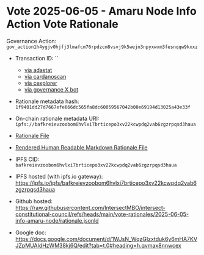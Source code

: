 
# Vote 2025-06-05 - Amaru Node Info Action Vote Rationale

Governance Action: `gov_action1h4ygjv0hjfj3lmafcm76rpdzcm8vsvj9k5wejn3npyxwxm3fesnqqw9kxxz`

- Transaction ID: ``
  - [via adastat](https://adastat.net/transactions/)
  - [via cardanoscan](https://cardanoscan.io/vote/)
  - [via cexplorer](https://cexplorer.io/tx//governance#data)
  - [via governance X bot](https://x.com/GovActions/status/)

- Rationale metadata hash: `1f9401dd27d7667efe666dc565fa8dc60059567042b00e69194d13025a43e33f`
- On-chain rationale metadata URI: `ipfs://bafkreievzoobom6hvlxi7brticepo3xv22kcwpdq2vab6zgzrpqsd3haua`

- [Rationale File](./rationale.jsonld)
- [Rendered Human Readable Markdown Rationale File](./rationale.jsonld.md)

- IPFS CID: `bafkreievzoobom6hvlxi7brticepo3xv22kcwpdq2vab6zgzrpqsd3haua`
- IPFS hosted (with ipfs.io gateway): <https://ipfs.io/ipfs/bafkreievzoobom6hvlxi7brticepo3xv22kcwpdq2vab6zgzrpqsd3haua>

- Github hosted: <https://raw.githubusercontent.com/IntersectMBO/intersect-constitutional-council/refs/heads/main/vote-rationales/2025-06-05-info-amaru-node/rationale.jsonld>
- Google doc: <https://docs.google.com/document/d/1WJsN_WqzGIzxtduk6y6mHA7KVJZpMUAIdHzWM38kj6Q/edit?tab=t.0#heading=h.qvmax8nnwcex>
